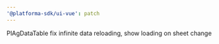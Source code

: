 ```yaml
---
'@platforma-sdk/ui-vue': patch
---
```


PlAgDataTable fix infinite data reloading, show loading on sheet change
